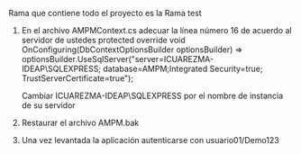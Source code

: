 Rama que contiene todo el proyecto es la Rama test

1. En el archivo AMPMContext.cs adecuar la línea número 16 de acuerdo al servidor de ustedes
protected override void OnConfiguring(DbContextOptionsBuilder optionsBuilder)
    => optionsBuilder.UseSqlServer("server=ICUAREZMA-IDEAP\\SQLEXPRESS; database=AMPM;Integrated Security=true; TrustServerCertificate=true");

    Cambiar ICUAREZMA-IDEAP\\SQLEXPRESS por el nombre de instancia de su servidor

2. Restaurar el archivo AMPM.bak

3. Una vez levantada la aplicación autenticarse con usuario01/Demo123
